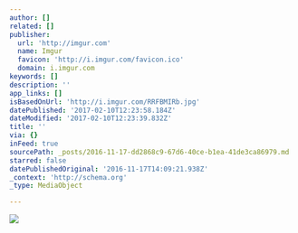 ```yaml
---
author: []
related: []
publisher:
  url: 'http://imgur.com'
  name: Imgur
  favicon: 'http://i.imgur.com/favicon.ico'
  domain: i.imgur.com
keywords: []
description: ''
app_links: []
isBasedOnUrl: 'http://i.imgur.com/RRFBMIRb.jpg'
datePublished: '2017-02-10T12:23:58.184Z'
dateModified: '2017-02-10T12:23:39.832Z'
title: ''
via: {}
inFeed: true
sourcePath: _posts/2016-11-17-dd2868c9-67d6-40ce-b1ea-41de3ca86979.md
starred: false
datePublishedOriginal: '2016-11-17T14:09:21.938Z'
_context: 'http://schema.org'
_type: MediaObject

---
```

<article style=""><img src="http://imgur.com/RRFBMIRb.jpg" /></article>